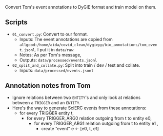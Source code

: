 Convert Tom's event annotations to DyGIE format and train model on them.

## Scripts

- `01_convert.py`: Convert to our format.
  - Inputs: The event annotations are copied from `allgood:/home/aida/covid_clean/dygiepp/bio_annotations/tom_event.jsonl`. I put it in `data/raw`.
  - Notes: As per Tom's message,
  - Outputs: `data/processed/events.jsonl`
- `02_split_and_collate.py`: Split into train / dev / test and collate.
  - Inputs: `data/processed/events.jsonl`



## Annotation notes from Tom

- Ignore relations between two `ENTITY`'s and only look at relations between a `TRIGGER` and an `ENTITY`.
- Here's the way to generate SciERC events from these annotations:
  - for every TRIGGER entity t,
    - for every  TRIGGER_ARG0 relation outgoing from t to entity e0,
      - for every  TRIGGER_ARG1 relation outgoing from t to entity e1 ,
        - create “event” e <- [e0, t, e1]
